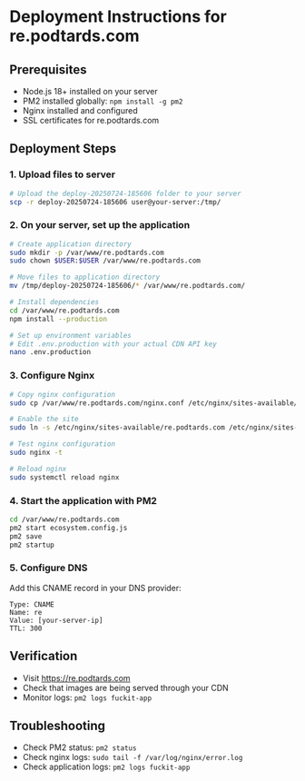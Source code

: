 # Deployment Instructions for re.podtards.com

## Prerequisites
- Node.js 18+ installed on your server
- PM2 installed globally: `npm install -g pm2`
- Nginx installed and configured
- SSL certificates for re.podtards.com

## Deployment Steps

### 1. Upload files to server
```bash
# Upload the deploy-20250724-185606 folder to your server
scp -r deploy-20250724-185606 user@your-server:/tmp/
```

### 2. On your server, set up the application
```bash
# Create application directory
sudo mkdir -p /var/www/re.podtards.com
sudo chown $USER:$USER /var/www/re.podtards.com

# Move files to application directory
mv /tmp/deploy-20250724-185606/* /var/www/re.podtards.com/

# Install dependencies
cd /var/www/re.podtards.com
npm install --production

# Set up environment variables
# Edit .env.production with your actual CDN API key
nano .env.production
```

### 3. Configure Nginx
```bash
# Copy nginx configuration
sudo cp /var/www/re.podtards.com/nginx.conf /etc/nginx/sites-available/re.podtards.com

# Enable the site
sudo ln -s /etc/nginx/sites-available/re.podtards.com /etc/nginx/sites-enabled/

# Test nginx configuration
sudo nginx -t

# Reload nginx
sudo systemctl reload nginx
```

### 4. Start the application with PM2
```bash
cd /var/www/re.podtards.com
pm2 start ecosystem.config.js
pm2 save
pm2 startup
```

### 5. Configure DNS
Add this CNAME record in your DNS provider:
```
Type: CNAME
Name: re
Value: [your-server-ip]
TTL: 300
```

## Verification
- Visit https://re.podtards.com
- Check that images are being served through your CDN
- Monitor logs: `pm2 logs fuckit-app`

## Troubleshooting
- Check PM2 status: `pm2 status`
- Check nginx logs: `sudo tail -f /var/log/nginx/error.log`
- Check application logs: `pm2 logs fuckit-app`
